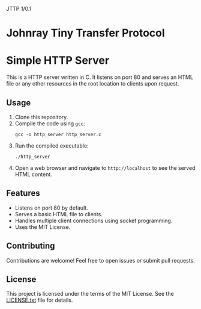 JTTP 1/0.1 
# Johnray Tiny Transfer Protocol

# Simple HTTP Server

This is a HTTP server written in C. It listens on port 80 and serves an HTML file or any other resources in the root location to clients upon request.

## Usage

1. Clone this repository.
2. Compile the code using `gcc`:
    ```
    gcc -o http_server http_server.c
    ```
3. Run the compiled executable:
    ```
    ./http_server
    ```
4. Open a web browser and navigate to `http://localhost` to see the served HTML content.

## Features

- Listens on port 80 by default.
- Serves a basic HTML file to clients.
- Handles multiple client connections using socket programming.
- Uses the MIT License.

## Contributing

Contributions are welcome! Feel free to open issues or submit pull requests.

## License

This project is licensed under the terms of the MIT License. See the [LICENSE.txt](LICENSE.txt) file for details.

